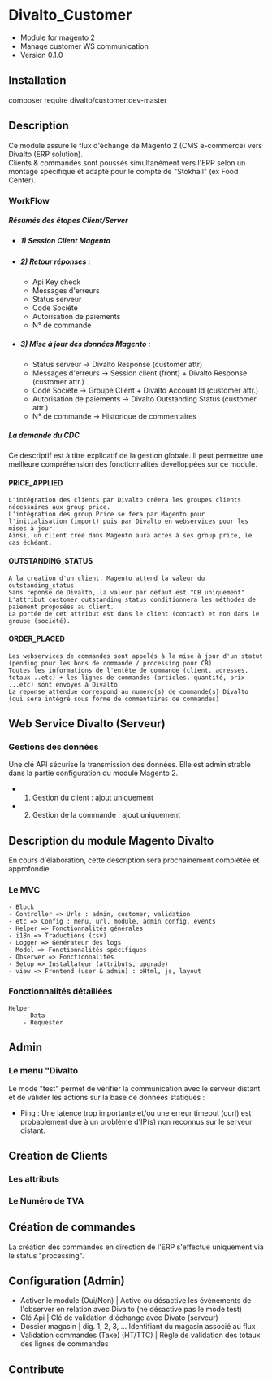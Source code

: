 # Divalto_Customer
- Module for magento 2
- Manage customer WS communication
- Version 0.1.0

## Installation

composer require divalto/customer:dev-master

## Description

Ce module assure le flux d'échange de Magento 2 (CMS e-commerce) vers Divalto (ERP solution).<br>
Clients & commandes sont poussés simultanément vers l'ERP selon un montage spécifique et adapté pour le compte de "Stokhall" (ex Food Center).

### WorkFlow

##### Résumés des étapes Client/Server

- ##### 1) Session Client Magento
- ##### 2) Retour réponses : 
	- Api Key check
	- Messages d'erreurs
	- Status serveur
	- Code Sociéte
	- Autorisation de paiements
	- N° de commande
- ##### 3) Mise à jour des données Magento :
	- Status serveur -> Divalto Response (customer attr)
	- Messages d'erreurs -> Session client (front) + Divalto Response (customer attr.)
	- Code Sociéte -> Groupe Client + Divalto Account Id (customer attr.)
	- Autorisation de paiements -> Divalto Outstanding Status (customer attr.)
	- N° de commande -> Historique de commentaires


##### La demande du CDC

Ce descriptif est à titre explicatif de la gestion globale. Il peut permettre une meilleure compréhension des fonctionnalités develloppées sur ce module.

#### PRICE_APPLIED

    L'intégration des clients par Divalto créera les groupes clients nécessaires aux group price.
    L'intégration des group Price se fera par Magento pour l'initialisation (import) puis par Divalto en webservices pour les mises à jour.
    Ainsi, un client créé dans Magento aura accès à ses group price, le cas échéant.

#### OUTSTANDING_STATUS

    A la creation d'un client, Magento attend la valeur du outstanding_status
    Sans reponse de Divalto, la valeur par défaut est "CB uniquement"
    L'attribut customer outstanding_status conditionnera les méthodes de paiement proposées au client.
    La portée de cet attribut est dans le client (contact) et non dans le groupe (société).

#### ORDER_PLACED

    Les webservices de commandes sont appelés à la mise à jour d'un statut (pending pour les bons de commande / processing pour CB)
    Toutes les informations de l'entête de commande (client, adresses, totaux ..etc) + les lignes de commandes (articles, quantité, prix ...etc) sont envoyés à Divalto
    La reponse attendue correspond au numero(s) de commande(s) Divalto (qui sera intégré sous forme de commentaires de commandes)

   


## Web Service Divalto (Serveur)

### Gestions des données

Une clé API sécurise la transmission des données. Elle est administrable dans la partie configuration du module Magento 2.

- 1) Gestion du client : ajout uniquement
- 2) Gestion de la commande : ajout uniquement

## Description du module Magento Divalto

En cours d'élaboration, cette description sera prochainement complétée et approfondie.

### Le MVC

	- Block
	- Controller => Urls : admin, customer, validation
	- etc => Config : menu, url, module, admin config, events
	- Helper => Fonctionnalités générales
	- i18n => Traductions (csv)
	- Logger => Générateur des logs
	- Model => Fonctionnalités spécifiques
	- Observer => Fonctionnalités 
	- Setup => Installateur (attributs, upgrade)
	- view => Frontend (user & admin) : pHtml, js, layout

### Fonctionnalités détaillées

	Helper
		- Data
		- Requester

## Admin

### Le menu "Divalto

Le mode "test" permet de vérifier la communication avec le serveur distant et de valider les actions sur la base de données statiques :
- Ping : Une latence trop importante et/ou une erreur timeout (curl) est probablement due à un problème d'IP(s) non reconnus sur le serveur distant.

## Création de Clients
### Les attributs
### Le Numéro de TVA

## Création de commandes

La création des commandes en direction de l'ERP s'effectue uniquement via le status "processing".

## Configuration (Admin)

- Activer le module (Oui/Non) | Active ou désactive les évènements de l'observer en relation avec Divalto (ne désactive pas le mode test)
- Clé Api | Clé de validation d'échange avec Divato (serveur)
- Dossier magasin | dig. 1, 2, 3, ... Identifiant du magasin associé au flux
- Validation commandes (Taxe) (HT/TTC) | Règle de validation des totaux des lignes de commandes

## Contribute